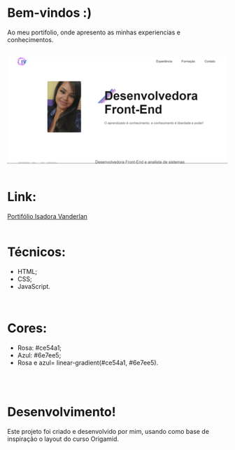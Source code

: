 # Bem-vindos :)

Ao meu portifolio, onde apresento as minhas experiencias e conhecimentos.
<br/>
<br/>

![Presentation](https://github.com/IsadoraVanderlan/portifolioisadoravanderlan.github.io/blob/main/ezgif.com-gif-maker%20(1).gif)
<br/>
<br/>

# Link:
<a href="https://isadoravanderlan.github.io/portifolioisadoravanderlan.github.io/">Portifólio Isadora Vanderlan
</a>
<br/>
<br/>

# Técnicos:
- HTML;
- CSS;
- JavaScript.
<br/>


# Cores: 
- Rosa: #ce54a1;
- Azul: #6e7ee5;
- Rosa e azul= linear-gradient(#ce54a1, #6e7ee5).
<br/>
<br/>

# Desenvolvimento!
Este projeto foi criado e desenvolvido por mim, usando como base de inspiração o layout do curso Origamid.
